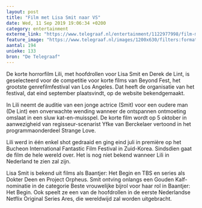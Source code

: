 ```yaml
---
layout: post
title: "Film met Lisa Smit naar VS"
date: Wed, 11 Sep 2019 19:06:34 +0200
category: entertainment
externe_link: "https://www.telegraaf.nl/entertainment/1122977998/film-met-lisa-smit-naar-vs"
feature_image: "https://www.telegraaf.nl/images/1200x630/filters:format(jpeg):quality(80)/cdn-kiosk-api.telegraaf.nl/961ca57c-d4b6-11e9-bef6-02d1dbdc35d1.jpg"
aantal: 194
unieke: 133
bron: "De Telegraaf"
---
```


<p class="intro">De korte horrorfilm Lili, met hoofdrollen voor Lisa Smit en Derek de Lint, is geselecteerd voor de competitie voor korte films van Beyond Fest, het grootste genrefilmfestival van Los Angeles. Dat heeft de organisatie van het festival, dat eind september plaatsvindt, op de website bekendgemaakt.</p> <p>In Lili neemt de auditie van een jonge actrice (Smit) voor een oudere man (De Lint) een onverwachte wending wanneer de ontspannen ontmoeting omslaat in een sluw kat-en-muisspel. De korte film wordt op 5 oktober in aanwezigheid van regisseur-scenarist Yfke van Berckelaer vertoond in het programmaonderdeel Strange Love.</p><p>Lili werd in één enkel shot gedraaid en ging eind juli in première op het Bucheon International Fantastic Film Festival in Zuid-Korea. Sindsdien gaat de film de hele wereld over. Het is nog niet bekend wanneer Lili in Nederland te zien zal zijn.</p><p>Lisa Smit is bekend uit films als Baantjer: Het Begin en TBS en series als Dokter Deen en Project Orpheus. Smit ontving onlangs een Gouden Kalf-nominatie in de categorie Beste vrouwelijke bijrol voor haar rol in Baantjer: Het Begin. Ook speelt ze een van de hoofdrollen in de eerste Nederlandse Netflix Original Series Ares, die wereldwijd zal worden uitgebracht.</p>
